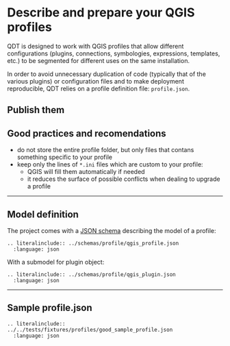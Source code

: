 # Describe and prepare your QGIS profiles

QDT is designed to work with QGIS profiles that allow different configurations (plugins, connections, symbologies, expressions, templates, etc.) to be segmented for different uses on the same installation.

In order to avoid unnecessary duplication of code (typically that of the various plugins) or configuration files and to make deployment reproducible, QDT relies on a profile definition file: `profile.json`.

## Publish them

## Good practices and recomendations

- do not store the entire profile folder, but only files that contans something specific to your profile
- keep only the lines of `*.ini` files which are custom to your profile:
  - QGIS will fill them automatically if needed
  - it reduces the surface of possible conflicts when dealing to upgrade a profile

----

## Model definition

The project comes with a [JSON schema]("https://raw.githubusercontent.com/Guts/qgis-deployment-cli/main/docs/schemas/profile/qgis_profile.json",) describing the model of a profile:

```{eval-rst}
.. literalinclude:: ../schemas/profile/qgis_profile.json
  :language: json
```

With a submodel for plugin object:

```{eval-rst}
.. literalinclude:: ../schemas/profile/qgis_plugin.json
  :language: json
```

----

## Sample profile.json

```{eval-rst}
.. literalinclude:: ../../tests/fixtures/profiles/good_sample_profile.json
  :language: json
```
